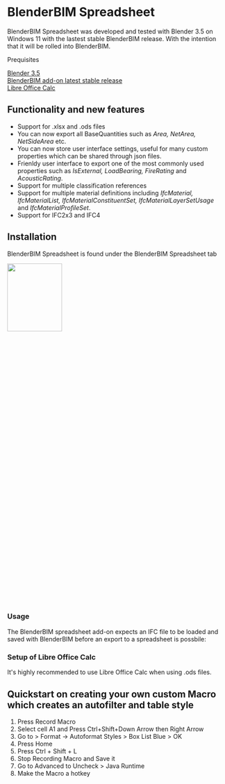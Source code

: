 # BlenderBIM Spreadsheet

BlenderBIM Spreadsheet was developed and tested with Blender 3.5 on Windows 11 with the lastest stable BlenderBIM release.
With the intention that it will be rolled into BlenderBIM.

Prequisites

[Blender 3.5](https://www.blender.org/download/)\
[BlenderBIM add-on latest stable release](https://blenderbim.org/download.html)\
[Libre Office Calc](https://www.libreoffice.org/download/download-libreoffice/)

## Functionality and new features

- Support for .xlsx and .ods files
- You can now export all BaseQuantities such as *Area, NetArea, NetSideArea* etc.
- You can now store  user interface settings, useful for many custom properties which can be shared through json files.
- Frienldy user interface to export one of the most commonly used properties such as *IsExternal, LoadBearing, FireRating* and *AcousticRating*.
- Support for multiple classification references
- Support for multiple material definitions including *IfcMaterial, IfcMaterialList, IfcMaterialConstituentSet, IfcMaterialLayerSetUsage* and *IfcMaterialProfileSet*.
- Support for IFC2x3 and IFC4

## Installation

BlenderBIM Spreadsheet is found under the BlenderBIM Spreadsheet tab

<img src="https://user-images.githubusercontent.com/14906760/229779615-69e27c38-6eee-4c05-8eea-5144d3deb2f0.png"  width="50%" height="20%">

### Usage

The BlenderBIM spreadsheet add-on expects an IFC file to be loaded and saved with BlenderBIM before an export to a spreadsheet is possbile:

### Setup of Libre Office Calc
It's highly recommended to use Libre Office Calc when using .ods files.

## Quickstart on creating your own custom Macro which creates an autofilter and table style

1. Press Record Macro
2. Select cell A1 and Press Ctrl+Shift+Down Arrow then Right Arrow
3. Go to > Format -> Autoformat Styles > Box List Blue > OK
4. Press Home
5. Press Ctrl + Shift + L
6. Stop Recording Macro and Save it
7. Go to Advanced to Uncheck > Java Runtime
8. Make the Macro a hotkey
